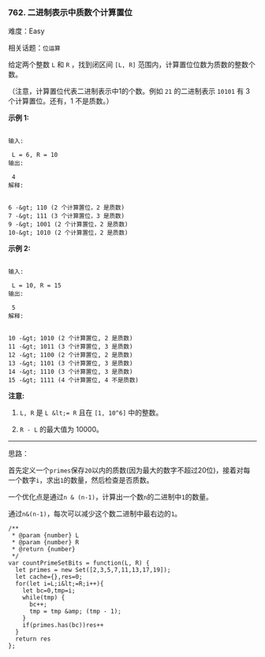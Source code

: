 ### 762. 二进制表示中质数个计算置位

难度：Easy

相关话题：`位运算`

给定两个整数 `L` 和 `R` ，找到闭区间 `[L, R]` 范围内，计算置位位数为质数的整数个数。



（注意，计算置位代表二进制表示中1的个数。例如 `21` 的二进制表示 `10101` 有 3 个计算置位。还有，1 不是质数。）



 **示例 1:** 





```

输入:

 L = 6, R = 10
输出:

 4
解释:


6 -&gt; 110 (2 个计算置位，2 是质数)
7 -&gt; 111 (3 个计算置位，3 是质数)
9 -&gt; 1001 (2 个计算置位，2 是质数)
10-&gt; 1010 (2 个计算置位，2 是质数)

```

 **示例 2:** 





```

输入:

 L = 10, R = 15
输出:

 5
解释:


10 -&gt; 1010 (2 个计算置位, 2 是质数)
11 -&gt; 1011 (3 个计算置位, 3 是质数)
12 -&gt; 1100 (2 个计算置位, 2 是质数)
13 -&gt; 1101 (3 个计算置位, 3 是质数)
14 -&gt; 1110 (3 个计算置位, 3 是质数)
15 -&gt; 1111 (4 个计算置位, 4 不是质数)

```

 **注意:** 





1.  `L, R` 是 `L &lt;= R` 且在 `[1, 10^6]` 中的整数。

2.  `R - L` 的最大值为 10000。






-----

思路：

首先定义一个`primes`保存`20`以内的质数(因为最大的数字不超过20位)，接着对每一个数字`i`，求出`1`的数量，然后检查是否质数。

一个优化点是通过`n & (n-1)`，计算出一个数`n`的二进制中`1`的数量。

通过`n&(n-1)`，每次可以减少这个数二进制中最右边的`1`。


```
/**
 * @param {number} L
 * @param {number} R
 * @return {number}
 */
var countPrimeSetBits = function(L, R) {
  let primes = new Set([2,3,5,7,11,13,17,19]);
  let cache={},res=0;
  for(let i=L;i&lt;=R;i++){
    let bc=0,tmp=i;
    while(tmp) {
      bc++;
      tmp = tmp &amp; (tmp - 1);
    }
    if(primes.has(bc))res++
  }
  return res
};



```
